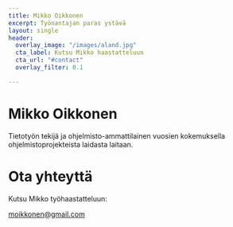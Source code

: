 ```yaml
---
title: Mikko Oikkonen
excerpt: Työnantajan paras ystävä
layout: single
header:
  overlay_image: "/images/aland.jpg"
  cta_label: Kutsu Mikko haastatteluun
  cta_url: "#contact"
  overlay_filter: 0.1

---
```

<span id="esittely"></span>

# Mikko Oikkonen

Tietotyön tekijä ja ohjelmisto-ammattilainen vuosien kokemuksella ohjelmistoprojekteista laidasta laitaan.

# Ota yhteyttä

Kutsu Mikko työhaastatteluun:

moikkonen@gmail.com